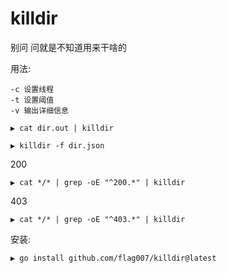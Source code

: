 # killdir
别问 问就是不知道用来干啥的

用法:
```
-c 设置线程
-t 设置阈值
-v 输出详细信息
```

```
▶ cat dir.out | killdir
```

```
▶ killdir -f dir.json
```

200
```
▶ cat */* | grep -oE "^200.*" | killdir
```

403
```
▶ cat */* | grep -oE "^403.*" | killdir
```

安装:

```
▶ go install github.com/flag007/killdir@latest
```
